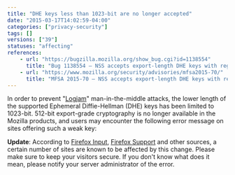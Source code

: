 ```yaml
---
title: "DHE keys less than 1023-bit are no longer accepted"
date: "2015-03-17T14:02:59-04:00"
categories: ["privacy-security"]
tags: []
versions: ["39"]
statuses: "affecting"
references:
    - url: "https://bugzilla.mozilla.org/show_bug.cgi?id=1138554"
      title: "Bug 1138554 – NSS accepts export-length DHE keys with regular DHE cipher suites"
    - url: "https://www.mozilla.org/security/advisories/mfsa2015-70/"
      title: "MFSA 2015-70 – NSS accepts export-length DHE keys with regular DHE cipher suites"
---
```

In order to prevent "[Logjam](https://www.zdnet.com/article/enterprise-cloud-services-exposed-as-vulnerable-to-logjam/)" man-in-the-middle attacks, the lower length of the supported Ephemeral Diffie-Hellman (DHE) keys has been limited to 1023-bit. 512-bit export-grade cryptography is no longer available in the Mozilla products, and users may encounter the following error message on sites offering such a weak key:

**Update**: According to [Firefox Input](https://input.mozilla.org/?product=Firefox&q=ssl_error_weak_server_ephemeral_dh_key), [Firefox Support](https://support.mozilla.org/search?q=ssl_error_weak_server_ephemeral_dh_key) and other sources, a certain number of sites are known to be affected by this change. Please make sure to keep your visitors secure. If you don't know what does it mean, please notify your server administrator of the error.
